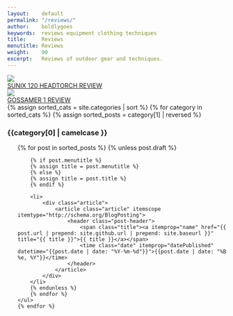 ```yaml
---
layout:    default
permalink: "/reviews/"
author:    boldlygoes
keywords:  reviews equipment clothing techniques
title:     Reviews
menutitle: Reviews
weight:    90
excerpt:   Reviews of outdoor gear and techniques.
---
```



<div class="tile-wrap no-touch">
    <div class="tile">
      <div class="boxInner">
        <a href="{{ site.github.url }}/reviews/sunix-review"><img src="{{ site.github.url }}/media/img/tiles/tile-sunix.jpg" /></a>
        <div class="titleBox"><a href="{{ site.github.url }}/reviews/sunix-review">SUNIX 120 HEADTORCH REVIEW</a></div>
      </div>
    </div>
    <div class="tile">
      <div class="boxInner">
        <a href="{{ site.github.url }}/reviews/gossamer-review"><img src="{{ site.github.url }}/media/img/tiles/tile-gossamer.jpg" /></a>
        <div class="titleBox"><a href="{{ site.github.url }}/reviews/gossamer-review">GOSSAMER 1 REVIEW</a></div>
      </div>
    </div>
</div>


<div>
{% assign sorted_cats = site.categories | sort %}
    {% for category in sorted_cats %}
    {% assign sorted_posts = category[1] | reversed %}
    <h3 id="{{category[0] | uri_escape | downcase | slugify }}">{{category[0] | camelcase }}</h3>
    <ul class="category {{category[0] | uri_escape | downcase | slugify}}">  
        {% for post in sorted_posts %}
        {% unless post.draft %}

        {% if post.menutitle %}
        {% assign title = post.menutitle %}
        {% else %}
        {% assign title = post.title %}
        {% endif %}

        <li>
            <div class="article">
                <article class="article" itemscope itemtype="http://schema.org/BlogPosting">
                    <header class="post-header">
                        <span class="title"><a itemprop="name" href="{{ post.url | prepend: site.github.url | prepend: site.baseurl }}" title="{{ title }}">{{ title }}</a></span>
                        <time class="date" itemprop="datePublished" datetime="{{post.date | date: "%Y-%m-%d"}}">{{post.date | date: "%B %e, %Y"}}</time>
                    </header>
                </article>
            </div>
        </li>
        {% endunless %}
        {% endfor %}
    </ul>
    {% endfor %}
</div>